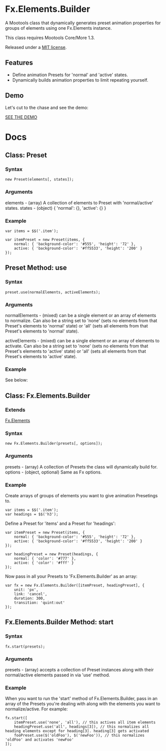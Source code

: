 Fx.Elements.Builder
===================

A Mootools class that dynamically generates preset animation properties for groups of elements using one Fx.Elements instance.

This class requires Mootools Core/More 1.3.

Released under a [MIT license](http://en.wikipedia.org/wiki/MIT_License).

Features
--------

* Define animation Presets for 'normal' and 'active' states.
* Dynamically builds animation properties to limit repeating yourself.

## Demo ##

Let's cut to the chase and see the demo:

[SEE THE DEMO](http://jsfiddle.net/zVTab/)


Docs
===================

Class: Preset
-------------

### Syntax ###

	new Preset(elements[, states]);

### Arguments ###

elements - (array) A collection of elements to Preset with 'normal/active' states.
states - (object) { 'normal': {}, 'active': {} }

### Example ###

	var items = $$('.item');

	var itemPreset = new Preset(items, {
		normal: { 'background-color': '#555', 'height': '72' },
		active: { 'background-color': '#ff5533', 'height': '200' }
	});


Preset Method: use
------------------

### Syntax ###

	preset.use(normalElements, activeElements);

### Arguments ###

normalElements - (mixed) can be a single element or an array of elements to normalize. Can also be a string set to 'none' (sets no elements from that Preset's elements to 'normal' state) or 'all' (sets all elements from that Preset's elements to 'normal' state).

activeElements - (mixed) can be a single element or an array of elements to activate. Can also be a string set to 'none' (sets no elements from that Preset's elements to 'active' state) or 'all' (sets all elements from that Preset's elements to 'active' state).

### Example ###

See below:




Class: Fx.Elements.Builder
--------------------------

### Extends ###

[Fx.Elements](http://mootools.net/docs/more/Fx/Fx.Elements)

### Syntax ###

	new Fx.Elements.Builder(presets[, options]);

### Arguments ###

presets - (array) A collection of Presets the class will dynamically build for.
options - (object, optional) Same as Fx options.

### Example ###

Create arrays of groups of elements you want to give animation Presetings to.

	var items = $$('.item');
	var headings = $$('h3');

Define a Preset for 'items' and a Preset for 'headings':

	var itemPreset = new Preset(items, {
		normal: { 'background-color': '#555', 'height': '72' },
		active: { 'background-color': '#ff5533', 'height': '200' }
	});

	var headingPreset = new Preset(headings, {
		normal: { 'color': '#777' },
		active: { 'color': '#fff' }
	});

Now pass in all your Presets to 'Fx.Elements.Builder' as an array:

	var fx = new Fx.Elements.Builder([itemPreset, headingPreset], {
		unit: 'px',
		link: 'cancel',
		duration: 300,
		transition: 'quint:out'
	});




Fx.Elements.Builder Method: start
---------------------------------

### Syntax ###

	fx.start(presets);


### Arguments ###

presets - (array) accepts a collection of Preset instances along with their normal/active elements passed in via 'use' method.

### Example ###

When you want to run the 'start' method of Fx.Elements.Builder, pass in an array of the Presets you're dealing with along with the elements you want to normalize/active. For example:

	fx.start([
		itemPreset.use('none', 'all'), // this actives all item elements
		headingPreset.use('all', headings[3]), // this normalizes all heading elements except for heading[3]. heading[3] gets activated
		fooPreset.use($('oldFoo'), $('newFoo')), // this normalizes 'oldFoo' and activates 'newFoo'
	]);